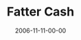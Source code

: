 ---
layout: message
category: message
series: "The Joneses"
title: "Fatter Cash"
date: 2006-11-11-00-00
message_id: 43
---